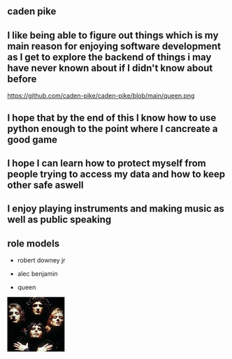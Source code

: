 ## caden pike

## I like being able to figure out things which is my main reason for enjoying software development as I get to explore the backend of things i may have never known about if I didn't know about before
https://github.com/caden-pike/caden-pike/blob/main/queen.png
## I hope that by the end of this I know how to use python enough to the point where I cancreate a good game

## I hope I can learn how to protect myself from people trying to access my data and how to keep other safe aswell

## I enjoy playing instruments and making music as well as public speaking

## role models

* robert downey jr




* alec benjamin




* queen


![queen](https://github.com/caden-pike/caden-pike/blob/main/queen.png)
